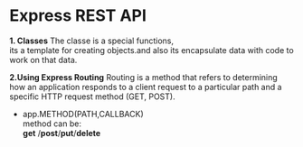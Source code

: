 # Express REST API

**1. Classes**
 The classe is a special functions,  
 its  a template for creating objects.and also  its encapsulate data with code to work on that data.


 **2.Using Express Routing** 
Routing is a method that refers to determining how an application responds to a client request to a particular path and a specific HTTP request method (GET, POST).

- app.METHOD(PATH,CALLBACK)   
method can be:    
**get**  /**post**/**put**/**delete**




